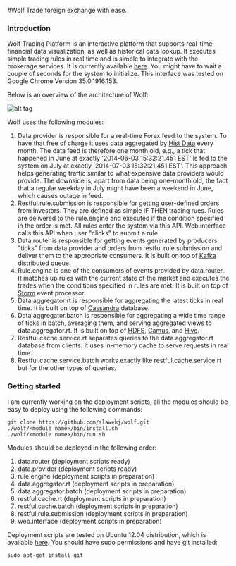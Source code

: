 #Wolf
Trade foreign exchange with ease.

### Introduction
Wolf Trading Platform is an interactive platform that supports real-time financial data visualization, as well as historical data lookup. It executes simple trading rules in real time and is simple to integrate with the brokerage services. It is currently available [here](http://ec2-54-183-118-188.us-west-1.compute.amazonaws.com/wolf/graph.new). You might have to wait a couple of seconds for the system to initialize. This interface was tested on Google Chrome Version 35.0.1916.153.

Below is an overview of the architecture of Wolf:

![alt tag](https://raw.githubusercontent.com/slawekj/wolf/master/images/architecture.png "Architecture of Wolf")

Wolf uses the following modules:

  1. Data.provider is responsible for a real-time Forex feed to the system. To have that free of charge it uses data aggregated by [Hist Data](histdata.com) every month. The data feed is therefore one month old, e.g., a tick that happened in June at exactly '2014-06-03 15:32:21.451 EST' is fed to the system on July at exactly '2014-07-03 15:32:21.451 EST'. This approach helps generating traffic similar to what expensive data providers would provide. The downside is, apart from data being one-month old, the fact that a regular weekday in July might have been a weekend in June, which causes outage in feed.
  2. Restful.rule.submission is responsible for getting user-defined orders from investors. They are defined as simple IF THEN trading rues. Rules are delivered to the rule.engine and executed if the condition specified in the order is met. All rules enter the system via this API. Web.interface calls this API when user "clicks" to submit a rule.
  3. Data.router is responsible for getting events generated by producers: "ticks" from data.provider and orders from restful.rule.submission and deliver them to the appropriate consumers. It is built on top of [Kafka](https://kafka.apache.org/) distributed queue.
  4. Rule.engine is one of the consumers of events provided by data.router. It matches up rules with the current state of the market and executes the trades when the conditions specified in rules are met. It is built on top of [Storm](http://storm.incubator.apache.org/) event processor.
  5. Data.aggregator.rt is responsible for aggregating the latest ticks in real time. It is built on top of [Cassandra](http://cassandra.apache.org/) database.
  6. Data.aggregator.batch is responsible for aggregating a wide time range of ticks in batch, averaging them, and serving aggregated views to data.aggregator.rt. It is built on top of [HDFS](http://hadoop.apache.org/docs/r1.2.1/hdfs_design.html), [Camus](https://github.com/linkedin/camus), and [Hive](https://hive.apache.org/).
  7. Restful.cache.service.rt separates queries to the data.aggregator.rt database from clients. It uses in-memory cache to serve requests in real time.
  8. Restful.cache.service.batch works exactly like restful.cache.service.rt but for the other types of queries.

### Getting started

I am currently working on the deployment scripts, all the modules should be easy to deploy using the following commands:
```
git clone https://github.com/slawekj/wolf.git
./wolf/<module name>/bin/install.sh
./wolf/<module name>/bin/run.sh
```
Modules should be deployed in the following order:
  1. data.router (deployment scripts ready)
  2. data.provider (deployment scripts ready)
  3. rule.engine (deployment scripts in preparation)
  4. data.aggregator.rt (deployment scripts in preparation)
  5. data.aggregator.batch (deployment scripts in preparation)
  6. restful.cache.rt (deployment scripts in preparation)
  7. restful.cache.batch (deployment scripts in preparation)
  8. restful.rule.submission (deployment scripts in preparation)
  9. web.interface (deployment scripts in preparation)

Deployment scripts are tested on Ubuntu 12.04 distribution, which is available [here](http://releases.ubuntu.com/12.04/ubuntu-12.04.4-server-amd64.iso). You should have sudo permissions and have git installed:
```
sudo apt-get install git
```
